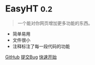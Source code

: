 
# EasyHT <small>0.2</small>

> 一个能对你网页增加更多功能的东西。

- 简单易用
- 文件很小
- 注释标注了每一段代码的功能

[GitHub](https://github.com/yellowface233/EasyHT)
[提交Bug](https://github.com/yellowface233/Easyht-Bug)
[快速开始](#/快速开始)
